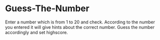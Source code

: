 # Guess-The-Number
Enter a number which is from 1 to 20 and check. 
According to the number you entered it will give hints about the correct number.
Guess the number accordingly and set highscore.
